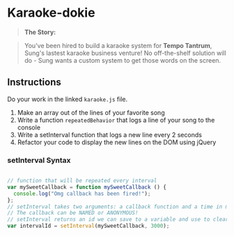 # Karaoke-dokie

> **The Story:**

> You've been hired to build a karaoke system for **Tempo Tantrum**, Sung's lastest karaoke business venture! No off-the-shelf solution will do - Sung wants a custom system to get those words on the screen.

## Instructions

Do your work in the linked `karaoke.js` file.

1. Make an array out of the lines of your favorite song
2. Write a function `repeatedBehavior` that logs a line of your song to the console
3. Write a setInterval function that logs a new line every 2 seconds
4. Refactor your code to display the new lines on the DOM using jQuery

### setInterval Syntax
```javascript

// function that will be repeated every interval
var mySweetCallback = function mySweetCallback () {
  console.log("Omg callback has been fired!");
};
// setInterval takes two arguments: a callback function and a time in millisecond
// The callback can be NAMED or ANONYMOUS!
// setInterval returns an id we can save to a variable and use to clear an interval later on.
var intervalId = setInterval(mySweetCallback, 3000);
```
